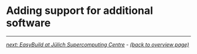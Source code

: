 # Adding support for additional software

---

[*next: EasyBuild at Jülich Supercomputing Centre*](jsc.md) - [*(back to overview page)*](index.md)
